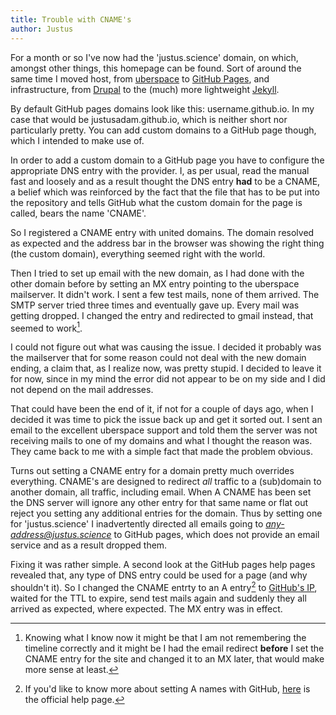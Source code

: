 ```yaml
---
title: Trouble with CNAME's
author: Justus
---
```


For a month or so I've now had the 'justus.science' domain, on which, amongst other things, this homepage can be found. Sort of around the same time I moved host, from [uberspace](https://uberspace.de) to [GitHub Pages](https://pages.github.com), and infrastructure, from [Drupal](https://drupal.org) to the (much) more lightweight [Jekyll](http://jekyllrb.com).

By default GitHub pages domains look like this: username.github.io. In my case that would be justusadam.github.io, which is neither short nor particularly pretty. You can add custom domains to a GitHub page though, which I intended to make use of.

In order to add a custom domain to a GitHub page you have to configure the appropriate DNS entry with the provider. I, as per usual, read the manual fast and loosely and as a result thought the DNS entry **had** to be a CNAME, a belief which was reinforced by the fact that the file that has to be put into the repository and tells GitHub what the custom domain for the page is called, bears the name 'CNAME'.

So I registered a CNAME entry with united domains. The domain resolved as expected and the address bar in the browser was showing the right thing (the custom domain), everything seemed right with the world.

Then I tried to set up email with the new domain, as I had done with the other domain before by setting an MX entry pointing to the uberspace mailserver. It didn't work. I sent a few test mails, none of them arrived. The SMTP server tried three times and eventually gave up. Every mail was getting dropped. I changed the entry and redirected to gmail instead, that seemed to work[^gmail].

[^gmail]:
    Knowing what I know now it might be that I am not remembering the timeline correctly and it might be I had the email redirect **before** I set the CNAME entry for the site and changed it to an MX later, that would make more sense at least.

I could not figure out what was causing the issue. I decided it probably was the mailserver that for some reason could not deal with the new domain ending, a claim that, as I realize now, was pretty stupid. I decided to leave it for now, since in my mind the error did not appear to be on my side and I did not depend on the mail addresses.

That could have been the end of it, if not for a couple of days ago, when I decided it was time to pick the issue back up and get it sorted out. I sent an email to the excellent uberspace support and told them the server was not receiving mails to one of my domains and what I thought the reason was. They came back to me with a simple fact that made the problem obvious.

Turns out setting a CNAME entry for a domain pretty much overrides everything. CNAME's are designed to redirect *all* traffic to a (sub)domain to another domain, all traffic, including email. When A CNAME has been set the DNS server will ignore any other entry for that same name or flat out reject you setting any additional entries for the domain. Thus by setting one for 'justus.science' I inadvertently directed all emails going to *any-address@justus.science* to GitHub pages, which does not provide an email service and as a result dropped them.

Fixing it was rather simple. A second look at the GitHub pages help pages revealed that, any type of DNS entry could be used for a page (and why shouldn't it). So I changed the CNAME entrty to an A entry[^aentry] to [GitHub's IP][githubaname], waited for the TTL to expire, send test mails again and suddenly they all arrived as expected, where expected. The MX entry was in effect.

[githubaname]: https://help.github.com/articles/tips-for-configuring-an-a-record-with-your-dns-provider/

[^aentry]:
    If you'd like to know more about setting A names with GitHub, [here][githubaname] is the official help page.
